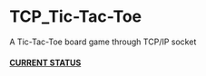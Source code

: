 # TCP_Tic-Tac-Toe
A Tic-Tac-Toe board game through TCP/IP socket
<a href="https://github.com/comp3670/TCP_Tic-Tac-Toe/projects/1"><h4>CURRENT STATUS<h4></a>
